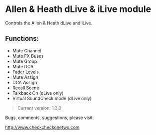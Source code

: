 # Allen & Heath dLive & iLive module

Controls the Allen & Heath dLive and iLive.

## Functions:


* Mute Channel
* Mute FX Buses
* Mute Group
* Mute DCA
* Fader Levels
* Mute Assign
* DCA Assign
* Recall Scene
* Talkback On (dLive only)
* Virtual SoundCheck mode (dLive only)

> Current version: 1.3.0

Bugs, comments, suggestions, please visit:

http://www.checkcheckonetwo.com
